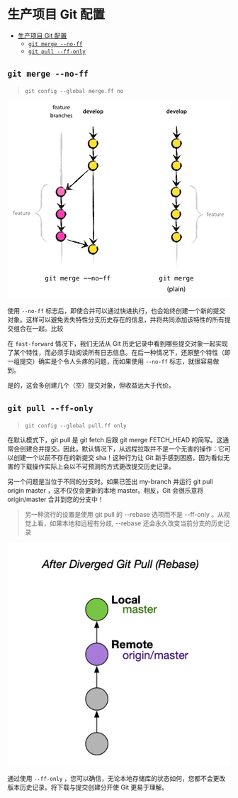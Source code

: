 # 生产项目 Git 配置

- [生产项目 Git 配置](#生产项目-git-配置)
	- [`git merge --no-ff`](#git-merge---no-ff)
	- [`git pull --ff-only`](#git-pull---ff-only)


## `git merge --no-ff`

> `git config --global merge.ff no`

![](./assets/2023-12-25-21-00-05.png)

使用 `--no-ff` 标志后，即使合并可以通过快进执行，也会始终创建一个新的提交对象。这样可以避免丢失特性分支历史存在的信息，并将共同添加该特性的所有提交组合在一起。比较

在 `fast-forward` 情况下，我们无法从 Git 历史记录中看到哪些提交对象一起实现了某个特性，而必须手动阅读所有日志信息。在后一种情况下，还原整个特性（即一组提交）确实是个令人头疼的问题，而如果使用 `--no-ff` 标志，就很容易做到。

是的，这会多创建几个（空）提交对象，但收益远大于代价。

## `git pull --ff-only`

> `git config --global pull.ff only`

在默认模式下，git pull 是 git fetch 后跟 git merge FETCH_HEAD 的简写。这通常会创建合并提交。因此，默认情况下，从远程拉取并不是一个无害的操作：它可以创建一个以前不存在的新提交 sha！这种行为让 Git 新手感到困惑，因为看似无害的下载操作实际上会以不可预测的方式更改提交历史记录。

另一个问题是当位于不同的分支时。如果已签出 my-branch 并运行 git pull origin master ，这不仅仅会更新的本地 master。相反，Git 会很乐意将 origin/master 合并到您的分支中！

> 另一种流行的设置是使用 git pull 的 --rebase 选项而不是 --ff-only 。从视觉上看，如果本地和远程有分歧, --rebase 还会永久改变当前分支的历史记录

![](./assets/2023-12-25-21-26-19.png)

通过使用 `--ff-only` ，您可以确信，无论本地存储库的状态如何，您都不会更改版本历史记录。将下载与提交创建分开使 Git 更易于理解。